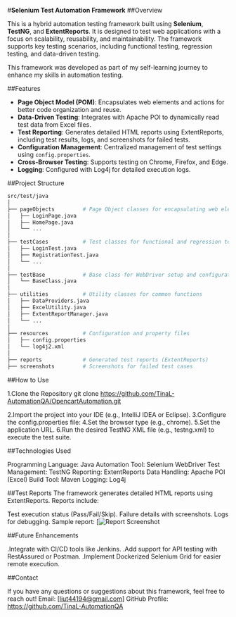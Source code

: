 #**Selenium Test Automation Framework**
##Overview

This is a hybrid automation testing framework built using **Selenium**, **TestNG**, and **ExtentReports**. It is designed to test web applications with a focus on scalability, reusability, and maintainability. The framework supports key testing scenarios, including functional testing, regression testing, and data-driven testing.

This framework was developed as part of my self-learning journey to enhance my skills in automation testing.

##Features

- **Page Object Model (POM)**: Encapsulates web elements and actions for better code organization and reuse.
- **Data-Driven Testing**: Integrates with Apache POI to dynamically read test data from Excel files.
- **Test Reporting**: Generates detailed HTML reports using ExtentReports, including test results, logs, and screenshots for failed tests.
- **Configuration Management**: Centralized management of test settings using `config.properties`.
- **Cross-Browser Testing**: Supports testing on Chrome, Firefox, and Edge.
- **Logging**: Configured with Log4j for detailed execution logs.

##Project Structure
```bash
src/test/java
│
├── pageObjects         # Page Object classes for encapsulating web elements and actions
│   ├── LoginPage.java
│   ├── HomePage.java
│   └── ...
│
├── testCases           # Test classes for functional and regression testing
│   ├── LoginTest.java
│   ├── RegistrationTest.java
│   └── ...
│
├── testBase            # Base class for WebDriver setup and configuration
│   └── BaseClass.java
│
├── utilities           # Utility classes for common functions
│   ├── DataProviders.java
│   ├── ExcelUtility.java
│   ├── ExtentReportManager.java
│   └── ...
│
├── resources           # Configuration and property files
│   ├── config.properties
│   └── log4j2.xml
│
├── reports             # Generated test reports (ExtentReports)
├── screenshots         # Screenshots for failed test cases
```

##How to Use

1.Clone the Repository
git clone https://github.com/TinaL-AutomationQA/OpencartAutomation.git

2.Import the project into your IDE (e.g., IntelliJ IDEA or Eclipse).
3.Configure the config.properties file:
4.Set the browser type (e.g., chrome).
5.Set the application URL.
6.Run the desired TestNG XML file (e.g., testng.xml) to execute the test suite.

##Technologies Used

Programming Language: Java
Automation Tool: Selenium WebDriver
Test Management: TestNG
Reporting: ExtentReports
Data Handling: Apache POI (Excel)
Build Tool: Maven
Logging: Log4j

##Test Reports
The framework generates detailed HTML reports using ExtentReports. Reports include:

Test execution status (Pass/Fail/Skip).
Failure details with screenshots.
Logs for debugging.
Sample report:
[![Report Screenshot](https://github.com/TinaL-AutomationQA/OpencartAutomation/blob/master/report%20screenshot/Report_with_screenshot.png)

##Future Enhancements

.Integrate with CI/CD tools like Jenkins.
.Add support for API testing with RestAssured or Postman.
.Implement Dockerized Selenium Grid for easier remote execution.

##Contact

If you have any questions or suggestions about this framework, feel free to reach out!
Email: [liut44194@gmail.com]
GitHub Profile: https://github.com/TinaL-AutomationQA
